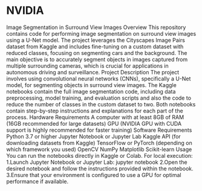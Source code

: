 # NVIDIA
Image Segmentation in Surround View Images
Overview
This repository contains code for performing image segmentation on surround view images using a U-Net model. The project leverages the Cityscapes Image Pairs dataset from Kaggle and includes fine-tuning on a custom dataset with reduced classes, focusing on segmenting cars and the background. The main objective is to accurately segment objects in images captured from multiple surrounding cameras, which is crucial for applications in autonomous driving and surveillance.
Project Description
The project involves using convolutional neural networks (CNNs), specifically a U-Net model, for segmenting objects in surround view images. The Kaggle notebooks contain the full image segmentation code, including data preprocessing, model training, and evaluation scripts and also the code to reduce the number of classes in the custom dataset to two. Both notebooks contain step-by-step instructions and explanations for each part of the process.
Hardware Requirements
A computer with at least 8GB of RAM (16GB recommended for large datasets)
GPU (NVIDIA GPU with CUDA support is highly recommended for faster training)
Software Requirements
Python 3.7 or higher
Jupyter Notebook or Jupyter Lab
Kaggle API (for downloading datasets from Kaggle)
TensorFlow or PyTorch (depending on which framework you used)
OpenCV
NumPy
Matplotlib
Scikit-learn
Usage
You can run the notebooks directly in Kaggle or Colab. For local execution:
1.Launch Jupyter Notebook or Jupyter Lab:
  jupyter notebook
2.Open the desired notebook and follow the instructions provided within the notebook.
3.Ensure that your environment is configured to use a GPU for optimal performance if available.
